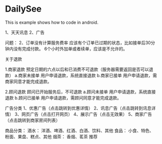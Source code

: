 DailySee
=========================

This is example shows how to code in android.

1、天天讯息
2、广告

问题：
2、订单没有计算服务费率
应该有个订单已过期的状态，比如接单后30分钟内没有完成付款。
6个小时外加单或者续单，应该是不允许的。

关于退款

1.商家退款
预定日期的六点以后和已消费不可退款（服务器需要返回是否可以退款）
a.商家未接单 
用户申请退款，系统直接退款
b.商家已接单
用户申请退款，需商家同意才能完成退款。

2.顾问退款
顾问已开始服务后，不可退款
a.顾问未接单 
用户申请退款，系统直接退款
b.顾问已接单
用户申请退款，需顾问同意才能完成退款。

广告分类
1、优惠广告（点击跳转到优惠详情）
2、讯息广告（点击跳转到讯息详情）
3、网页广告（点击打开网页）
4、展示广告（点击无效果）
5、商家广告（点击跳转到商家房间列表）

商品分类：
酒水：
洋酒、啤酒、红酒、白酒、饮料、其他
食品：
小食、特色、粉面、果盘、糕点、其他
烟茶：
香烟、茗茶
推荐
